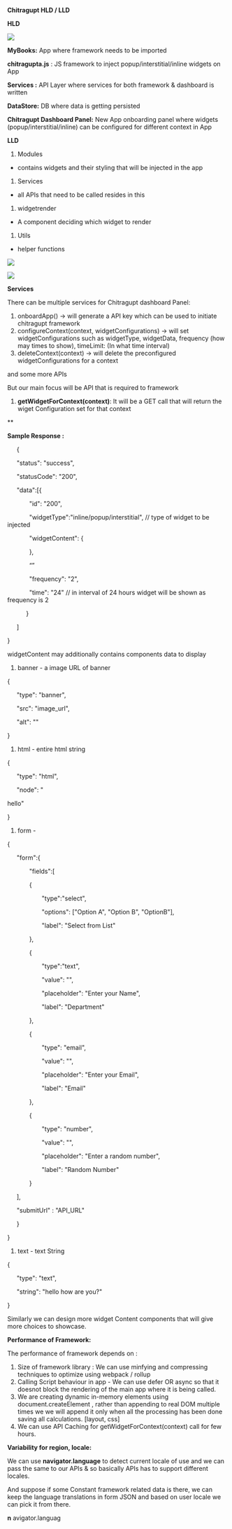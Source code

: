 ﻿**Chitragupt HLD / LLD**

**HLD**

![](chitragupt_hld.png)

**MyBooks:**  App where framework needs to be imported

**chitragupta.js** : JS framework to inject popup/interstitial/inline widgets on App

**Services :** API Layer where services for both framework & dashboard is written

**DataStore:** DB where data is getting persisted

**Chitragupt Dashboard Panel:** New App onboarding panel where widgets (popup/interstitial/inline) can be configured for different context in App


**LLD**

1) Modules
- contains widgets and their styling that will be injected in the app
1) Services
- all APIs that need to be called resides in this 
1) widgetrender
- A component deciding which widget to render 
1) Utils 
- helper functions 

![](folder_sturcture.png)

![](flow_diagram.png)

**Services** 

There can be multiple services for Chitragupt dashboard Panel:

1) onboardApp() -> will generate a API key which can be used to initiate chitragupt framework
1) configureContext(context, widgetConfigurations) -> will set widgetConfigurations such as widgetType, widgetData, frequency (how may times to show), timeLimit: (In what time interval)
1) deleteContext(context)  -> will delete the preconfigured widgetConfigurations for a context

and some more APIs

But our main focus will be API that is required to framework

1) **getWidgetForContext(context)**: It will be a GET call that will  return the wiget Configuration set for that context 

**    





**Sample Response :** 



`   `{

`   `"status": "success",

`   `"statusCode": "200",

`   `"data":[{

`       `"id": "200",

`       `"widgetType":"inline/popup/interstitial", // type of widget to be injected

`       `"widgetContent": {

`       `},

`       `“”

`       `"frequency": "2",

`       `"time": "24" // in interval of 24 hours widget will be shown as frequency is 2     

`      `}

`   `]

}



widgetContent may additionally contains components data to display

1) banner - a image URL of banner

{

`   `"type": "banner",

`   `"src": "image\_url",

`   `"alt": ""

}

1) html - entire html string

{

`   `"type": "html",

`   `"node": "<div>hello</di>"

}

1) form - 

{

`   `"form":{

`       `"fields":[

`       `{

`           `"type":"select",

`           `"options": ["Option A", "Option B", "OptionB"],

`           `"label": "Select from List"

`       `},

`       `{

`           `"type":"text",

`           `"value": "",

`           `"placeholder": "Enter your Name",

`           `"label": "Department"

`       `},

`       `{

`           `"type": "email",

`           `"value": "",

`           `"placeholder": "Enter your Email",

`           `"label": "Email"

`       `},

`       `{

`           `"type": "number",

`           `"value": "",

`           `"placeholder": "Enter a random number",

`           `"label": "Random Number"

`       `}

`   `],

`   `"submitUrl" : "API\_URL"

`   `}

}

1) text - text String 

{

`   `"type": "text",

`   `"string": "hello how are you?"

}


Similarly we can design more widget Content components that will give more choices to showcase.


**Performance of Framework:**

The performance of framework depends on :

1) Size of framework library : We can use minfying and compressing techniques to optimize using webpack / rollup
1) Calling Script behaviour in app - We can use defer OR async so that it doesnot block the rendering of the main app where it is being called.  
1) We are creating dynamic in-memory elements using document.createElement , rather than appending to real DOM multiple times  we  we will append it only when all the processing has been done saving all calculations. [layout, css]
1) We can use API Caching for getWidgetForContext(context) call for few hours.

**Variability for region, locale:**

We can use **navigator.language** to detect current locale of use and we can pass the same to our APIs & so basically APIs has to support different locales.

And suppose if some Constant framework related data is there, we can keep the language translations in form JSON and based on user locale we can pick it from there.

**n** avigator.languag


